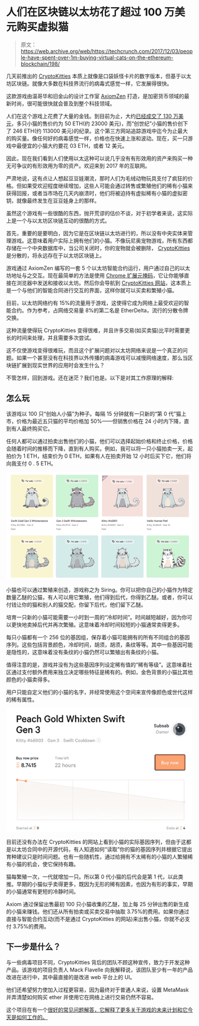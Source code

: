 # 人们在区块链以太坊花了超过 100 万美元购买虚拟猫

> 原文：<https://web.archive.org/web/https://techcrunch.com/2017/12/03/people-have-spent-over-1m-buying-virtual-cats-on-the-ethereum-blockchain/198/>

几天前推出的 [CryptoKitties](https://web.archive.org/web/20190213162622/https://www.cryptokitties.co/) 本质上就像是口袋妖怪卡片的数字版本，但基于以太坊区块链。就像大多数在科技界流行的病毒式感觉一样，它发展得很快。

这款游戏由温哥华和旧金山的设计工作室 [AxiomZen](https://web.archive.org/web/20190213162622/https://www.axiomzen.co/about) 打造，是加密货币领域的最新时尚，很可能很快就会普及到整个科技领域。

人们在这个游戏上花费了大量的金钱。到目前为止，大约[已经成交了 130 万美元](https://web.archive.org/web/20190213162622/https://kittysales.herokuapp.com/)，多只小猫的售价约为 50 ETH(约 23000 美元)，而“创世纪”小猫的售价创下了 246 ETH(约 113000 美元)的纪录。这个第三方网站追踪游戏中迄今为止最大的购买量。像任何好的病毒感觉一样，价格也在快速上涨和波动。现在，买一只游戏中最便宜的小猫大约要花 03 ETH，或者 12 美元。

因此，现在我们看到人们使用以太这种可以说几乎没有有形效用的资产来购买一种无可争议的有形效用为零的资产。欢迎来到 2017 年的互联网。

严肃地说，这有点让人想起豆豆娃潮流，那时人们为毛绒动物玩具支付了疯狂的价格。但如果受欢迎程度继续增加，这些人可能会通过转售或繁殖他们的稀有小猫来获得回报，或者当市场在几天内崩溃时，他们将被迫持有虚拟稀有小猫的虚拟密钥，就像最终发生在豆豆娃身上的那样。

虽然这个游戏有一些很酷的东西，抛开荒谬的估价不谈，对于初学者来说，这实际上是一个与以太坊区块链互动的很酷的方式。

首先，重要的是要明白，因为它是在区块链以太坊进行的，所以没有中央实体来管理游戏。这意味着用户实际上拥有他们的小猫。不像玩尼奥宠物游戏，所有东西都存储在一个中央数据库中，当公司关闭时，你的宠物就会被删除， [CryptoKitties](https://web.archive.org/web/20190213162622/https://crunchbase.com/organization/cryptokitties) 是分散的，将永远存在于以太坊区块链上。

游戏通过 AxiomZen 编写的一套 5 个以太坊智能合约运行，用户通过自己的以太坊地址与之交互。现在最简单的方法是使用 [Chrome 扩展元掩码](https://web.archive.org/web/20190213162622/https://metamask.io/)，它让你能够直接在浏览器中发送和接收以太坊。然后你会导航到 [CryptoKitties 网站](https://web.archive.org/web/20190213162622/https://www.cryptokitties.co/)，这本质上是一个与他们的智能合同进行交互的界面，这样你就可以买卖和繁殖小猫。

目前，以太坊网络约有 15%的流量用于游戏，这使得它成为网络上最受欢迎的智能合约。作为参考，占网络交易量 8%的第二名是 EtherDelta，流行的分散令牌交换。

这种流量使得玩 CryptoKitties 变得很难，并且许多交易(如买卖猫)比平时需要更长的时间来处理，并且需要多次尝试。

这不仅使游戏变得很难玩，而且这个扩展问题对以太坊网络来说是一个真正的问题。如果一个甚至没有在科技界以外传播的病毒游戏可以减慢网络速度，那么当区块链扩展到现实世界的应用时会发生什么？

不管怎样，回到游戏。还在迷茫？我们也是。以下是对其工作原理的解释:

## 怎么玩

该游戏以 100 只“创始人小猫”为种子。每隔 15 分钟就有一只新的“第 0 代”猫上市，价格为最近五只猫的平均价格加 50%——但销售价格在 24 小时内下降，直到有人最终购买它。

任何人都可以通过拍卖出售他们的小猫，他们可以选择起始价格和终止价格，价格会随着时间的推移而下降，直到有人购买。例如，我可以将一只小猫拍卖一天，起拍价为 1 ETH，结束价为 0 ETH，如果有人在拍卖开始 12 小时后买下它，他们将向我支付 0 . 5 ETH。

![](img/3f40da0f05516711e9c7626e57e5ed33.png)

小猫也可以通过繁殖来创造，游戏称之为 Siring。你可以把你自己的小猫作为特定数量乙醚的公猫，有人可以用它繁殖，他们得到后代，你得到乙醚。或者，你可以付钱让你的猫和别人的猫交配，你留下后代，他们留下乙醚。

培育一只新的小猫可能需要一小时到一周的“冷却时间”。时间越短越好，因为你可以更快地卖掉后代并再次繁殖。这意味着冷却时间较短的小猫通常卖得更多。

每只小猫都有一个 256 位的基因组，保存着小猫可能拥有的所有不同组合的基因序列。这些包括背景颜色，冷却时间，胡须，胡须，条纹等等。其中一些基因可能是隐性的，这意味着没有条纹的小猫仍然可以繁殖出有条纹的小猫。

值得注意的是，游戏并没有为这些基因序列设定稀有值的“稀有等级”。这意味着社区通过支付额外费用来独立决定哪些特征是稀有的。例如，金色背景的小猫比其他颜色的小猫卖得多。

用户只能自定义他们的小猫的名字，并经常使用这个空间来宣传像颜色或世代这样的稀有属性。

![](img/aacd27b9ad4ac7ac06145d211076af6b.png)

目前还没有办法在 CryptoKitties 的网站上看到小猫的实际基因序列，但由于这都是以太坊合同中的开源代码，有人知道如何“读取”你的猫的基因序列并根据它提出育种建议只是时间问题。也有一些随机性，通过给拥有不太稀有的小猫的人繁殖稀有小猫的机会，使它保持有趣。

猫每繁殖一次，一代就增加一只。所以第 0 代小猫的后代会是第 1 代，以此类推。早期的小猫似乎卖得更多，既因为无形的稀有因素，也因为有形的事实，早期的小猫通常有更短的冷静时间。

Axiom 通过保留出售最初 100 只小猫收集的乙醚，加上每 25 分钟出售的新生成的小猫来赚钱。他们还从所有拍卖或买卖交易中抽取 3.75%的费用。如果你通过直接与智能合约互动(而不是通过 CryptoKitties 的网站)来出售小猫，你就不必支付 3.75%的费用。

## 下一步是什么？

与一些病毒项目不同，CryptoKitties 背后的团队不顾这种宣传，致力于开发这种产品。该游戏的项目负责人 Mack Flavelle 向我解释说，该团队至少有一年的产品改进在进行中，其中最直接的是改进 web 平台上的 UI。

他们还希望努力使加入过程更容易，因为最终对于普通人来说，设置 MetaMask 并弄清楚如何购买 ether 并使用它在网络上进行交易仍然不容易。

这个项目在有一个[很好的常见问题解答，它解释了更多关于游戏的未来计划和它今天是如何工作的。](https://web.archive.org/web/20190213162622/https://www.cryptokitties.co/faq)